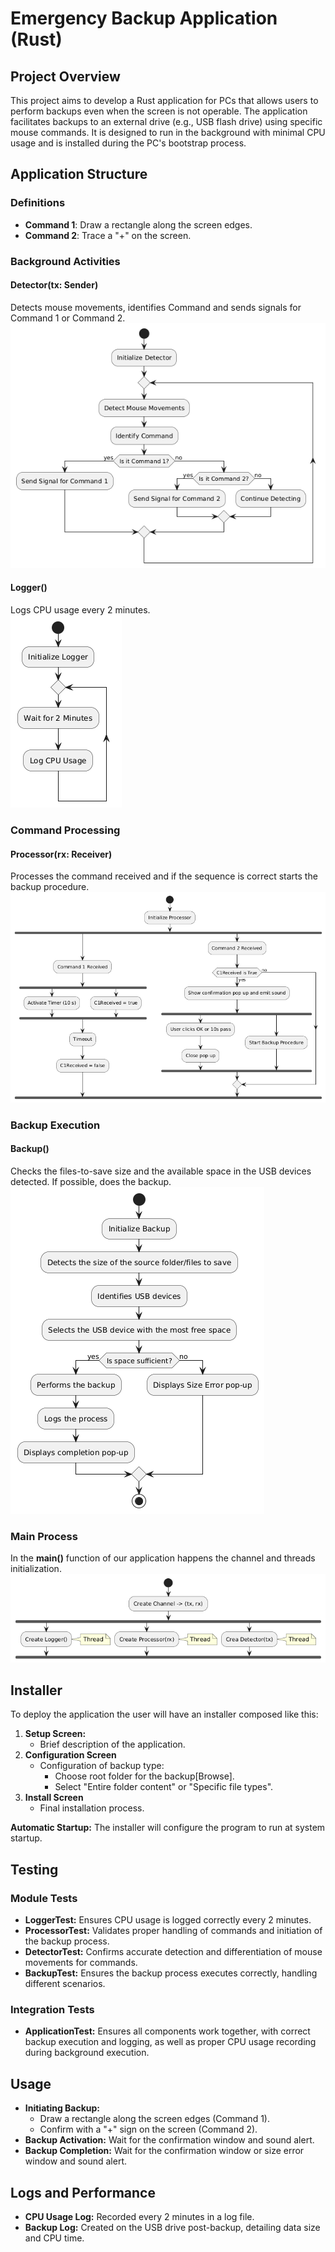 # Emergency Backup Application (Rust)

## Project Overview

This project aims to develop a Rust application for PCs that allows users to perform backups even when the screen is not operable. The application facilitates backups to an external drive (e.g., USB flash drive) using specific mouse commands. It is designed to run in the background with minimal CPU usage and is installed during the PC's bootstrap process.

## Application Structure

### Definitions
  - **Command 1**: Draw a rectangle along the screen edges.
  - **Command 2**: Trace a "+" on the screen.

### Background Activities

#### Detector(tx: Sender)
Detects mouse movements, identifies Command and sends signals for Command 1 or Command 2.<br>
![Detector Activities](images/detector_activity.png)

#### Logger() 
Logs CPU usage every 2 minutes.<br>
![Logger Activities](images/logger_activity.png)

### Command Processing
#### Processor(rx: Receiver)
Processes the command received and if the sequence is correct starts the backup procedure.<br>
![Processor Activities](images/processor_activity.png)

### Backup Execution
#### Backup() 
Checks the files-to-save size and the available space in the USB devices detected. If possible, does the backup.<br>
![Backup Activities](images/backup_activity.png)

### Main Process
In the **main()** function of our application happens the channel and threads initialization.<br>
![Main Activities](images/main_activity.png)

## Installer
To deploy the application the user will have an installer composed like this:
1. **Setup Screen:**
   - Brief description of the application.
2. **Configuration Screen**
   - Configuration of backup type:
     - Choose root folder for the backup[Browse].
     - Select "Entire folder content" or "Specific file types".
3. **Install Screen**
    - Final installation process.

**Automatic Startup:** The installer will configure the program to run at system startup.

## Testing

### Module Tests

- **LoggerTest:** Ensures CPU usage is logged correctly every 2 minutes.
- **ProcessorTest:** Validates proper handling of commands and initiation of the backup process.
- **DetectorTest:** Confirms accurate detection and differentiation of mouse movements for commands.
- **BackupTest:** Ensures the backup process executes correctly, handling different scenarios.

### Integration Tests

- **ApplicationTest:** Ensures all components work together, with correct backup execution and logging, as well as proper CPU usage recording during background execution.

## Usage

- **Initiating Backup:**
  - Draw a rectangle along the screen edges (Command 1).
  - Confirm with a "+" sign on the screen (Command 2).
- **Backup Activation:** Wait for the confirmation window and sound alert.
- **Backup Completion:** Wait for the confirmation window or size error window and sound alert.

## Logs and Performance

- **CPU Usage Log:** Recorded every 2 minutes in a log file.
- **Backup Log:** Created on the USB drive post-backup, detailing data size and CPU time.
